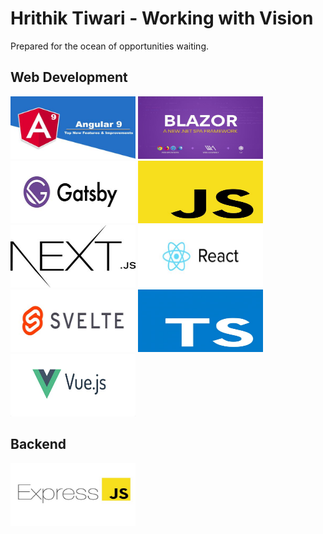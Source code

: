 # Hrithik Tiwari - Working with Vision
Prepared for the ocean of opportunities waiting.

## Web Development
<img width="200" height="100" src="front-end-tech/angular.jpeg">
<img src="front-end-tech/blazor.jpeg" width="200" height="100" alt="failed to load">
<br/>
<img src="front-end-tech/gatsby.jpeg" width="200" height="100" alt="failed to load">
<img src="front-end-tech/javascript.jpeg" width="200" height="100" alt="failed to load">
<br/>
<img src="front-end-tech/next.jpeg" width="200" height="100" alt="failed to load">
<img src="front-end-tech/reactjs.jpeg" width="200" height="100" alt="failed to load">
<br/>
<img src="front-end-tech/svelte.jpeg" width="200" height="100" alt="failed to load">
<img src="front-end-tech/typescript.jpeg" width="200" height="100" alt="failed to load">
<br/>
<img src="front-end-tech/vue.jpeg" width="200" height="100" alt="failed to load">


## Backend
<img src="express.jpeg" width="200" height="100" alt="failed to load">
